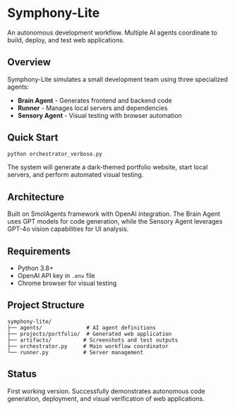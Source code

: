 # Symphony-Lite

An autonomous development workflow. Multiple AI agents coordinate to build, deploy, and test web applications.

## Overview

Symphony-Lite simulates a small development team using three specialized agents:

- **Brain Agent** - Generates frontend and backend code
- **Runner** - Manages local servers and dependencies  
- **Sensory Agent** - Visual testing with browser automation

## Quick Start

```bash
python orchestrator_verbose.py
```

The system will generate a dark-themed portfolio website, start local servers, and perform automated visual testing.

## Architecture

Built on SmolAgents framework with OpenAI integration. The Brain Agent uses GPT models for code generation, while the Sensory Agent leverages GPT-4o vision capabilities for UI analysis.

## Requirements

- Python 3.8+
- OpenAI API key in `.env` file
- Chrome browser for visual testing

## Project Structure

```
symphony-lite/
├── agents/              # AI agent definitions
├── projects/portfolio/  # Generated web application
├── artifacts/          # Screenshots and test outputs
├── orchestrator.py     # Main workflow coordinator
└── runner.py           # Server management
```

## Status

First working version. Successfully demonstrates autonomous code generation, deployment, and visual verification of web applications.
